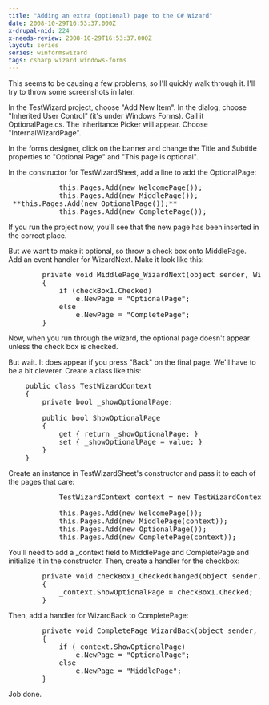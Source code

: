 ```yaml
---
title: "Adding an extra (optional) page to the C# Wizard"
date: 2008-10-29T16:53:37.000Z
x-drupal-nid: 224
x-needs-review: 2008-10-29T16:53:37.000Z
layout: series
series: winformswizard
tags: csharp wizard windows-forms
---
```

This seems to be causing a few problems, so I'll quickly walk through it. I'll try to throw some screenshots in later.

In the TestWizard project, choose "Add New Item". In the dialog, choose "Inherited User Control" (it's under Windows Forms). Call it OptionalPage.cs. The Inheritance Picker will appear. Choose "InternalWizardPage".

In the forms designer, click on the banner and change the Title and Subtitle properties to "Optional Page" and "This page is optional".

In the constructor for TestWizardSheet, add a line to add the OptionalPage:

<pre>            this.Pages.Add(new WelcomePage());
            this.Pages.Add(new MiddlePage());
 **this.Pages.Add(new OptionalPage());**
            this.Pages.Add(new CompletePage());</pre>

If you run the project now, you'll see that the new page has been inserted in the correct place.

But we want to make it optional, so throw a check box onto MiddlePage. Add an event handler for WizardNext. Make it look like this:

<pre>        private void MiddlePage_WizardNext(object sender, WizardPageEventArgs e)
        {
            if (checkBox1.Checked)
                e.NewPage = "OptionalPage";
            else
                e.NewPage = "CompletePage";
        }</pre>

Now, when you run through the wizard, the optional page doesn't appear unless the check box is checked.

But wait. It does appear if you press "Back" on the final page. We'll have to be a bit cleverer. Create a class like this:

<pre>    public class TestWizardContext
    {
        private bool _showOptionalPage;

        public bool ShowOptionalPage
        {
            get { return _showOptionalPage; }
            set { _showOptionalPage = value; }
        }
    }</pre>

Create an instance in TestWizardSheet's constructor and pass it to each of the pages that care:

<pre>            TestWizardContext context = new TestWizardContext();

			this.Pages.Add(new WelcomePage());
			this.Pages.Add(new MiddlePage(context));
            this.Pages.Add(new OptionalPage());
			this.Pages.Add(new CompletePage(context));</pre>

You'll need to add a _context field to MiddlePage and CompletePage and initialize it in the constructor. Then, create a handler for the checkbox:

<pre>        private void checkBox1_CheckedChanged(object sender, EventArgs e)
        {
            _context.ShowOptionalPage = checkBox1.Checked;
        }</pre>

Then, add a handler for WizardBack to CompletePage:

<pre>        private void CompletePage_WizardBack(object sender, WizardPageEventArgs e)
        {
            if (_context.ShowOptionalPage)
                e.NewPage = "OptionalPage";
            else
                e.NewPage = "MiddlePage";
        }</pre>

Job done.
